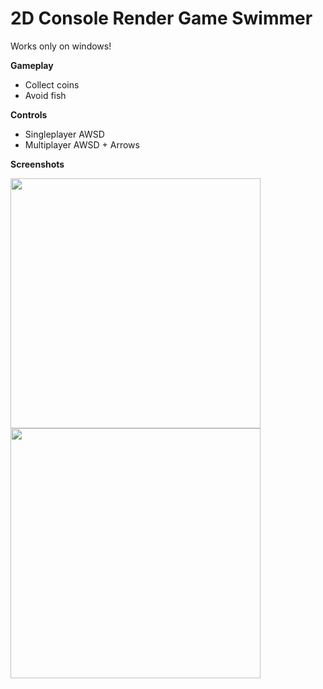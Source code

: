 # 2D Console Render Game Swimmer
Works only on windows!

**Gameplay**
- Collect coins
- Avoid fish

**Controls**
- Singleplayer AWSD
- Multiplayer AWSD + Arrows

**Screenshots**

<img src="https://i.ibb.co/fXbwMb8/1.png" width="400" height="400" />

<img src="https://i.ibb.co/Nmt8SgZ/2.png" width="400" height="400" />

